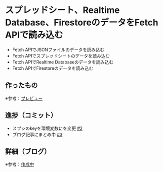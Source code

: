 # スプレッドシート、Realtime Database、FirestoreのデータをFetch APIで読み込む

* Fetch APIでJSONファイルのデータを読み込む
* Fetch APIでスプレッドシートのデータを読み込む
* Fetch APIでRealtime Databaseのデータを読み込む
* Fetch APIでFirestoreのデータを読み込む

## 作ったもの

※参考：[プレビュー](https://firebase-test-eta.vercel.app)

## 進捗（コミット）

- スプシのkeyを環境変数にを変更 [#2](https://github.com/ryo-i/firebase-test/issues/2)
- ブログ記事にまとめ中 [#3](https://github.com/ryo-i/firebase-test/issues/3)

## 詳細（ブログ）

※参考：[作成中]()